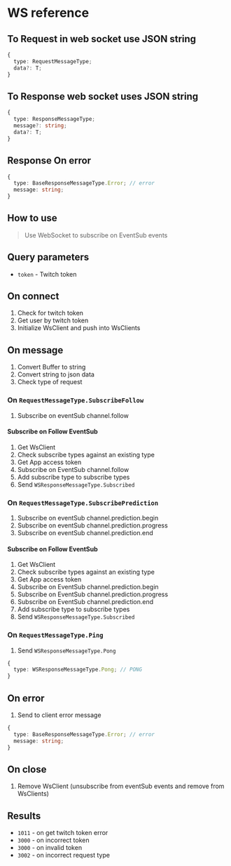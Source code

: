 # WS reference

## To Request in web socket use JSON string

```typescript
{
  type: RequestMessageType;
  data?: T;
}
```

## To Response web socket uses JSON string

```typescript
{
  type: ResponseMessageType;
  message?: string;
  data?: T;
}
```

## Response On error

```typescript
{
  type: BaseResponseMessageType.Error; // error
  message: string;
}
```

## How to use

> Use WebSocket to subscribe on EventSub events

## Query parameters

- `token` - Twitch token

## On connect

1. Check for twitch token
2. Get user by twitch token
3. Initialize WsClient and push into WsClients

## On message

1. Convert Buffer to string
2. Convert string to json data
3. Check type of request

### On `RequestMessageType.SubscribeFollow`

1. Subscribe on eventSub channel.follow

#### Subscribe on Follow EventSub

1. Get WsClient
2. Check subscribe types against an existing type
3. Get App access token
4. Subscribe on EventSub channel.follow
5. Add subscribe type to subscribe types
6. Send `WSResponseMessageType.Subscribed`

### On `RequestMessageType.SubscribePrediction`

1. Subscribe on eventSub channel.prediction.begin
2. Subscribe on eventSub channel.prediction.progress
3. Subscribe on eventSub channel.prediction.end

#### Subscribe on Follow EventSub

1. Get WsClient
2. Check subscribe types against an existing type
3. Get App access token
4. Subscribe on EventSub channel.prediction.begin
5. Subscribe on EventSub channel.prediction.progress
6. Subscribe on EventSub channel.prediction.end
7. Add subscribe type to subscribe types
8. Send `WSResponseMessageType.Subscribed`

### On `RequestMessageType.Ping`

1. Send `WSResponseMessageType.Pong`

```typescript
{
  type: WSResponseMessageType.Pong; // PONG
}
```

## On error

1. Send to client error message

```typescript
{
  type: BaseResponseMessageType.Error; // error
  message: string;
}
```

## On close

1. Remove WsClient (unsubscribe from eventSub events and remove from WsClients)

## Results

- `1011` - on get twitch token error
- `3000` - on incorrect token
- `3000` - on invalid token
- `3002` - on incorrect request type
